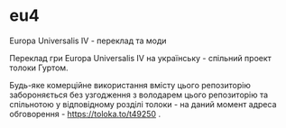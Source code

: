 # eu4
Europa Universalis IV - переклад та моди

Переклад гри Europa Universalis IV на українську - спільний проект толоки Гуртом. 


Будь-яке комерційне використання вмісту цього репозиторію забороняється без узгодження з володарем цього репозиторію та спільнотою у відповідному розділі толоки - на даний момент адреса обговорення - https://toloka.to/t49250 .
